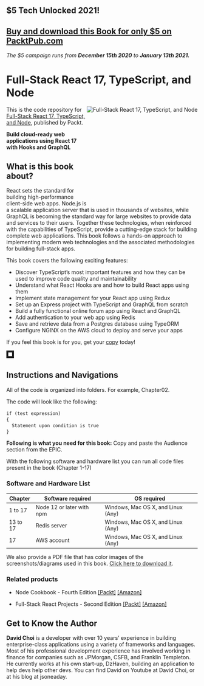 ## $5 Tech Unlocked 2021!
[Buy and download this Book for only $5 on PacktPub.com](https://www.packtpub.com/product/full-stack-react-typescript-and-node/9781839219931)
-----
*The $5 campaign         runs from __December 15th 2020__ to __January 13th 2021.__*

# Full-Stack React 17, TypeScript, and Node

<a href="https://www.packtpub.com/product/full-stack-react-typescript-and-node/9781839219931"><img src="https://static.packt-cdn.com/products/9781839219931/cover/smaller" alt="Full-Stack React 17, TypeScript, and Node" height="256px" align="right"></a>

This is the code repository for [Full-Stack React 17, TypeScript, and Node](https://www.packtpub.com/in/web-development/full-stack-react-17-typescript-and-node?utm_source=github&utm_medium=repository&utm_campaign=9781839219931), published by Packt.

**Build cloud-ready web applications using React 17 with Hooks and GraphQL**

## What is this book about?
React sets the standard for building high-performance client-side web apps. Node.js is a scalable application server that is used in thousands of websites, while GraphQL is becoming the standard way for large websites to provide data and services to their users. Together these technologies, when reinforced with the capabilities of TypeScript, provide a cutting-edge stack for building complete web applications. This book follows a hands-on approach to implementing modern web technologies and the associated methodologies for building full-stack apps. 

This book covers the following exciting features:
* Discover TypeScript’s most important features and how they can be used to improve code quality and maintainability
* Understand what React Hooks are and how to build React apps using them
* Implement state management for your React app using Redux
* Set up an Express project with TypeScript and GraphQL from scratch
* Build a fully functional online forum app using React and GraphQL
* Add authentication to your web app using Redis
* Save and retrieve data from a Postgres database using TypeORM
* Configure NGINX on the AWS cloud to deploy and serve your apps

If you feel this book is for you, get your [copy](https://www.amazon.com/dp/1839219939) today!

<a href="https://www.packtpub.com/?utm_source=github&utm_medium=banner&utm_campaign=GitHubBanner"><img src="https://raw.githubusercontent.com/PacktPublishing/GitHub/master/GitHub.png" alt="https://www.packtpub.com/" border="5" /></a>

## Instructions and Navigations
All of the code is organized into folders. For example, Chapter02.

The code will look like the following:
```
if (test expression)
{
  Statement upon condition is true
}
```

**Following is what you need for this book:**
Copy and paste the Audience section from the EPIC.

With the following software and hardware list you can run all code files present in the book (Chapter 1-17)

### Software and Hardware List

| Chapter  | Software required                   | OS required                        |
| -------- | ------------------------------------| -----------------------------------|
| 1 to 17  | Node 12 or later with npm      | Windows, Mac OS X, and Linux (Any) |
| 13 to 17  | Redis server      | Windows, Mac OS X, and Linux (Any) |
| 17  | AWS account     | Windows, Mac OS X, and Linux (Any) |

We also provide a PDF file that has color images of the screenshots/diagrams used in this book. [Click here to download it]().

### Related products
* Node Cookbook - Fourth Edition [[Packt]](https://www.packtpub.com/product/node-cookbook-fourth-edition?utm_source=github&utm_medium=repository&utm_campaign=) [[Amazon]](https://www.amazon.com/dp/9781838558758)

* Full-Stack React Projects - Second Edition [[Packt]](https://www.packtpub.com/product/full-stack-react-projects-second-edition?utm_source=github&utm_medium=repository&utm_campaign=) [[Amazon]](https://www.amazon.com/dp/9781839215414)

## Get to Know the Author
**David Choi**
is a developer with over 10 years’ experience in building enterprise-class applications using a variety of frameworks and languages. Most of his professional development experience has involved working in finance for companies such as JPMorgan, CSFB, and Franklin Templeton. He currently works at his own start-up, DzHaven, building an application to help devs help other devs.
You can find David on Youtube at David Choi, or at his blog at jsoneaday.


